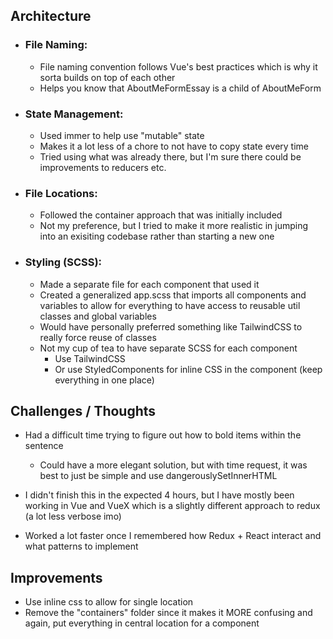 
## Architecture

- ### File Naming:
  - File naming convention follows Vue's best practices which is why it sorta builds on top of each other
  - Helps you know that AboutMeFormEssay is a child of AboutMeForm

- ### State Management: 
  - Used immer to help use "mutable" state
  - Makes it a lot less of a chore to not have to copy state every time
  - Tried using what was already there, but I'm sure there could be improvements to reducers etc.

- ### File Locations:
  - Followed the container approach that was initially included
  - Not my preference, but I tried to make it more realistic in jumping into an exisiting codebase rather than starting a new one

- ### Styling (SCSS):
  - Made a separate file for each component that used it
  - Created a generalized app.scss that imports all components and variables to allow for everything to have access to reusable util classes and global variables
  - Would have personally preferred something like TailwindCSS to really force reuse of classes
  - Not my cup of tea to have separate SCSS for each component
    - Use TailwindCSS
    - Or use StyledComponents for inline CSS in the component (keep everything in one place)

## Challenges / Thoughts
- Had a difficult time trying to figure out how to bold items within the sentence
  - Could have a more elegant solution, but with time request, it was best to just be simple and use dangerouslySetInnerHTML

- I didn't finish this in the expected 4 hours, but I have mostly been working in Vue and VueX which is a slightly different approach to redux (a lot less verbose imo)
- Worked a lot faster once I remembered how Redux + React interact and what patterns to implement

## Improvements
- Use inline css to allow for single location
- Remove the "containers" folder since it makes it MORE confusing and again, put everything in central location for a component
